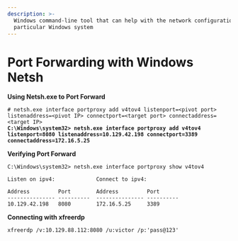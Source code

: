 ```yaml
---
description: >-
  Windows command-line tool that can help with the network configuration of a
  particular Windows system
---
```


# Port Forwarding with Windows Netsh

**Using Netsh.exe to Port Forward**

<pre class="language-cmd-session"><code class="lang-cmd-session"># netsh.exe interface portproxy add v4tov4 listenport=&#x3C;pivot port> listenaddress=&#x3C;pivot IP> connectport=&#x3C;target port> connectaddress=&#x3C;target IP>
<strong>C:\Windows\system32> netsh.exe interface portproxy add v4tov4 listenport=8080 listenaddress=10.129.42.198 connectport=3389 connectaddress=172.16.5.25
</strong></code></pre>

**Verifying Port Forward**

```cmd-session
C:\Windows\system32> netsh.exe interface portproxy show v4tov4

Listen on ipv4:             Connect to ipv4:

Address         Port        Address         Port
--------------- ----------  --------------- ----------
10.129.42.198   8080        172.16.5.25     3389
```

**Connecting with xfreerdp**

```
xfreerdp /v:10.129.88.112:8080 /u:victor /p:'pass@123'
```

